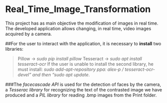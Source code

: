 # Real_Time_Image_Transformation

This project has as main objective the modification of images in real time.
The developed application allows changing, in real time, video images acquired by a camera.

##For the user to interact with the application, it is necessary to **install** two libraries:
> Pillow -> *sudo pip install pillow*
> Tesseract -> *sudo apt install tesseract-ocr*
If the user is unable to install the second library, he must install: 
> *sudo add-apt-repository ppa: alex-p / tesseract-ocr-devel” and then “sudo apt update*.

###The *facecascade API* is used for the detection of faces by the camera, a *Tesserac library* for recognizing the text of the contrasted image we have produced and a *PIL library* for reading .bmp images from the Print folder.
